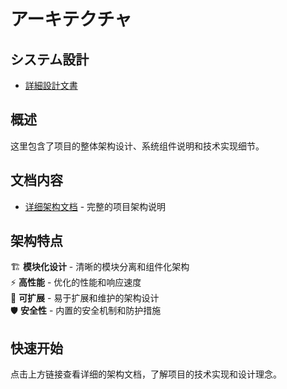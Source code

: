 # アーキテクチャ

## システム設計

- [詳細設計文書](project_architecture.md)

## 概述

这里包含了项目的整体架构设计、系统组件说明和技术实现细节。

## 文档内容

- [详细架构文档](project_architecture.md) - 完整的项目架构说明

## 架构特点

🏗️ **模块化设计** - 清晰的模块分离和组件化架构  
⚡ **高性能** - 优化的性能和响应速度  
🔧 **可扩展** - 易于扩展和维护的架构设计  
🛡️ **安全性** - 内置的安全机制和防护措施

## 快速开始

点击上方链接查看详细的架构文档，了解项目的技术实现和设计理念。 
